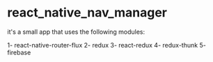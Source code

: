 # react_native_nav_manager
it's a small app that uses the following modules:

1- react-native-router-flux
2- redux 
3- react-redux 
4- redux-thunk
5-  firebase

